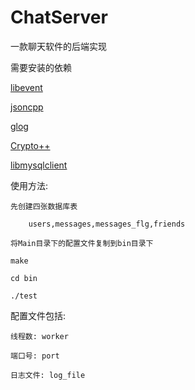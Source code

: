 # ChatServer

一款聊天软件的后端实现

需要安装的依赖

[libevent](https://github.com/libevent/libevent) 

[jsoncpp](https://github.com/open-source-parsers/jsoncpp)

[glog](https://github.com/google/glog)

[Crypto++](https://github.com/weidai11/cryptopp)

[libmysqlclient](https://dev.mysql.com/downloads/connector/cpp/)

使用方法:

	先创建四张数据库表
	
		users,messages,messages_flg,friends
	
	将Main目录下的配置文件复制到bin目录下
	
	make 
	
	cd bin
	
	./test



配置文件包括:

	线程数: worker
	
	端口号: port
	
	日志文件: log_file